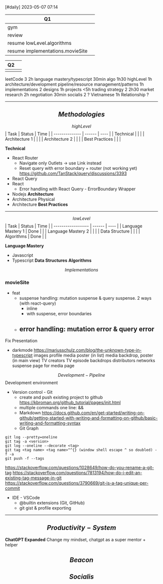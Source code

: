 [#daily]
2023-05-07
07:14


| Q1                            |     |
| ----------------------------- | --- |
| gym                           |     |
| review                        |     |
| resume lowLevel.algorithms |     |
| resume implementations.movieSite |     |

| Q2  |     |
| --- | --- |
|     |     |
  



leetCode 3 2h
	language mastery/typescript 30min
	algo 1h30
highLevel 1h
	architecture/development pipeline/resource management/patterns 1h
implementations 2
	designs 1h
	projects <5h
trading strategy 2 2h30
	market research 2h
	negotiation 30min
socialis 2 ?
	Vietnamese 1h 
	Relationship ?


***
## $$Methodologies$$
$$highLevel$$
| Task           | Status | Time |
| -------------- | ------ | ---- |
| Technical      |        |      |
| Architecture 1 |        |      |
| Architecture 2 |        |      |
| Best Practices |        |      |

**Technical**
- React Router
	- Navigate only Outlets -> use Link instead
	- Reset query with error boundary + router (not working yet) https://github.com/TanStack/query/discussions/3393
- React Query
- React
	- Error handling with React Query - ErrorBoundary Wrapper 
- Nodejs
**Architecture** 
- Architecture Physical
- Architecture
**Best Practices**


****
$$lowLevel$$
| Task               | Status | Time |
| ------------------ | ------ | ---- |
| Language Mastery 1 | Done   |      |
| Language Mastery 2 |        |      |
| Data Structure     |        |      |
| Algorithms         | Done       |      |

**Language Mastery**
- Javascript
- Typescript
**Data Structures**
**Algorithms**


$$Implementations$$
### **movieSite**
- feat
	- suspense handling: mutation suspense & query suspense. 2 ways (with react-query)
		- inline
		- with suspense, error boundaries
	- error handling:  mutation error & query error
		-

Fix
Presentation
- darkmode
	https://mariusschulz.com/blog/the-unknown-type-in-typescript
images
	profile
	media poster (in list)
	media backdrop, poster (in main view)
	TV creators
	TV episode backdrops
	distributors
	networks
suspense page for media page







$$Development-Pipeline$$
Development environment
- Version control - Git
	- create and push existing project to github  https://kbroman.org/github_tutorial/pages/init.html
	- multiple commands one line: &&
	- Markdown https://docs.github.com/en/get-started/writing-on-github/getting-started-with-writing-and-formatting-on-github/basic-writing-and-formatting-syntax
	- Git Graph
```
git log --pretty=oneline
git tag -a <version>
git log --oneline --decorate <tag>
git tag <tag name> <tag name>^^{} (window shell escape ^ so doubled) -f -a
git push -f --tags
```
https://stackoverflow.com/questions/1028649/how-do-you-rename-a-git-tag
https://stackoverflow.com/questions/7813194/how-do-i-edit-an-existing-tag-message-in-git
https://stackoverflow.com/questions/3790669/git-is-a-tag-unique-per-commit
- IDE - VSCode
	- @builtin extensions (Git, GitHub) 
	- git gist & profile exporting

***
##  $$Productivity-System$$
**ChatGPT Expanded**
Change my mindset, chatgpt as a super mentor + helper
## $$Beacon$$

## $$Socialis$$

